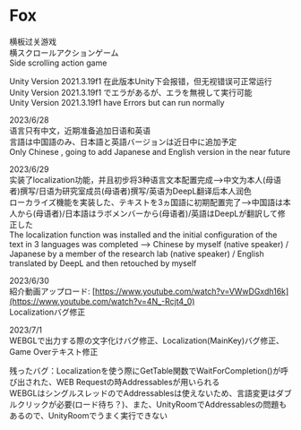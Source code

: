 # Fox

横板过关游戏  
横スクロールアクションゲーム  
Side scrolling action game

Unity Version 2021.3.19f1 在此版本Unity下会报错，但无视错误可正常运行  
Unity Version 2021.3.19f1 でエラがあるが、エラを無視して実行可能  
Unity Version 2021.3.19f1 have Errors but can run normally

2023/6/28  
语言只有中文，近期准备追加日语和英语  
言語は中国語のみ、日本語と英語バージョンは近日中に追加予定  
Only Chinese , going to add Japanese and English version in the near future  


2023/6/29  
实装了localization功能，并且初步将3种语言文本配置完成-->中文为本人(母语者)撰写/日语为研究室成员(母语者)撰写/英语为DeepL翻译后本人润色  
ローカライズ機能を実装した、テキストを3ヵ国語に初期配置完了-->中国語は本人から(母语者)/日本語はラボメンバーから(母语者)/英語はDeepLが翻訳して修正した  
The localization function was installed and the initial configuration of the text in 3 languages was completed --> Chinese by myself (native speaker) / Japanese by a member of the research lab (native speaker) / English translated by DeepL and then retouched by myself  

2023/6/30  
紹介動画アップロード: [https://www.youtube.com/watch?v=VWwDGxdh16k](https://www.youtube.com/watch?v=4N_-Rcjt4_0)    
Localizationバグ修正  

2023/7/1  
WEBGLで出力する際の文字化けバグ修正、Localization(MainKey)バグ修正、Game Overテキスト修正  

残ったバグ：Localizationを使う際にGetTable関数でWaitForCompletion()が呼び出された、WEB Requestの時Addressablesが用いられる  
WEBGLはシングルスレッドのでAddressablesは使えないため、言語変更はダブルクリックが必要(ロード待ち？)、また、UnityRoomでAddressablesの問題もあるので、UnityRoomでうまく実行できない  
